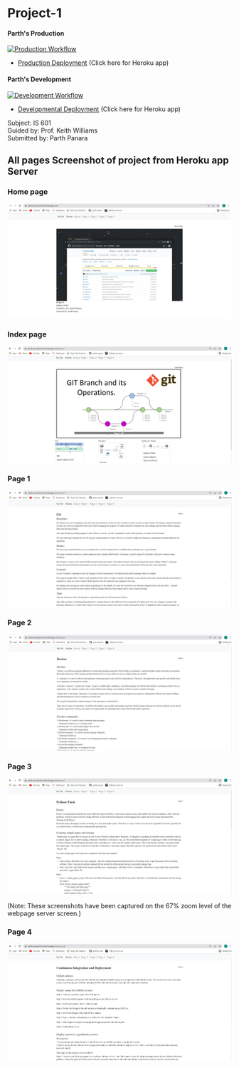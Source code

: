 # Project-1 
#### Parth's Production

[![Production Workflow](https://github.com/parth-panara/Parth_Project_1/actions/workflows/prod.yml/badge.svg)](https://github.com/parth-panara/Parth_Project_1/actions/workflows/prod.yml)

* [Production Deployment](https://parth-production.herokuapp.com/)   (Click here for Heroku app)
#### Parth's Development

[![Development Workflow](https://github.com/parth-panara/Parth_Project_1/actions/workflows/dev.yml/badge.svg)](https://github.com/parth-panara/Parth_Project_1/actions/workflows/dev.yml)

* [Developmental Deployment](https://parth-develop.herokuapp.com/)  (Click here for Heroku app)

Subject: IS 601\
Guided by: Prof. Keith Williams\
Submitted by: Parth Panara

## All pages Screenshot of project from Heroku app Server

### Home page 
![Running Program](https://github.com/parth-panara/Parth_Project_1/blob/master/app/static/images/Home%20page.jpg)

### Index page
![Running Program](https://github.com/parth-panara/Parth_Project_1/blob/master/app/static/images/Index%20page.jpg)

### Page 1
![Running Program](https://github.com/parth-panara/Parth_Project_1/blob/master/app/static/images/page1.jpg)

### Page 2
![Running Program](https://github.com/parth-panara/Parth_Project_1/blob/master/app/static/images/page2.jpg)

### Page 3
![Running Program](https://github.com/parth-panara/Parth_Project_1/blob/master/app/static/images/page3.jpg)

(Note: These screenshots have been captured on the 67% zoom level of the webpage server screen.)


### Page 4
![Running Program](https://github.com/parth-panara/Parth_Project_1/blob/master/app/static/images/page4.jpg)
